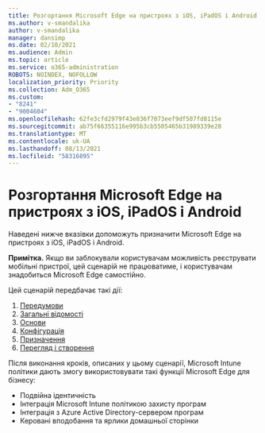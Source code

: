 ```yaml
---
title: Розгортання Microsoft Edge на пристроях з iOS, iPadOS і Android
ms.author: v-smandalika
author: v-smandalika
manager: dansimp
ms.date: 02/10/2021
ms.audience: Admin
ms.topic: article
ms.service: o365-administration
ROBOTS: NOINDEX, NOFOLLOW
localization_priority: Priority
ms.collection: Adm_O365
ms.custom:
- "8241"
- "9004604"
ms.openlocfilehash: 62fe3cfd2979f43e836f7073eef9df507fd8115e
ms.sourcegitcommit: ab75f66355116e995b3cb5505465b31989339e28
ms.translationtype: MT
ms.contentlocale: uk-UA
ms.lasthandoff: 08/13/2021
ms.locfileid: "58316895"
---
```

# <a name="deploy-microsoft-edge-to-ios-ipados-and-android"></a>Розгортання Microsoft Edge на пристроях з iOS, iPadOS і Android

Наведені нижче вказівки допоможуть призначити Microsoft Edge на пристроях з iOS, iPadOS і Android.

**Примітка.** Якщо ви заблокували користувачам можливість реєструвати мобільні пристрої, цей сценарій не працюватиме, і користувачам знадобиться Microsoft Edge самостійно.

Цей сценарій передбачає такі дії:

1. [Передумови](https://docs.microsoft.com/mem/intune/fundamentals/guided-scenarios-edge#prerequisites)
2. [Загальні відомості](https://docs.microsoft.com/mem/intune/fundamentals/guided-scenarios-edge#step-1---introduction)
3. [Основи](https://docs.microsoft.com/mem/intune/fundamentals/guided-scenarios-edge#step-2---basics)
4. [Конфігурація](https://docs.microsoft.com/mem/intune/fundamentals/guided-scenarios-edge#step-3---configuration)
5. [Призначення](https://docs.microsoft.com/mem/intune/fundamentals/guided-scenarios-edge#step-4---assignments)
6. [Перегляд і створення](https://docs.microsoft.com/mem/intune/fundamentals/guided-scenarios-edge#step-5---review--create)

Після виконання кроків, описаних у цьому сценарії, Microsoft Intune політики дають змогу використовувати такі функції Microsoft Edge для бізнесу:

- Подвійна ідентичність
- Інтеграція Microsoft Intune політикою захисту програм
- Інтеграція з Azure Active Directory-сервером програм
- Керовані вподобання та ярлики домашньої сторінки
